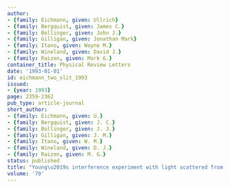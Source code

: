 ```yaml
---
author:
- {family: Eichmann, given: Ullrich}
- {family: Bergquist, given: James C.}
- {family: Bollinger, given: John J.}
- {family: Gilligan, given: Jonathan Mark}
- {family: Itano, given: Wayne M.}
- {family: Wineland, given: David J.}
- {family: Raizen, given: Mark G.}
container_title: Physical Review Letters
date: '1993-01-01'
id: eichmann_two_slit_1993
issued:
- {year: 1993}
page: 2359-2362
pub_type: article-journal
short_author:
- {family: Eichmann, given: U.}
- {family: Bergquist, given: J. C.}
- {family: Bollinger, given: J. J.}
- {family: Gilligan, given: J. M.}
- {family: Itano, given: W. M.}
- {family: Wineland, given: D. J.}
- {family: Raizen, given: M. G.}
status: published
title: "Young\u2019s interference experiment with light scattered from two atoms"
volume: '70'
---
```

